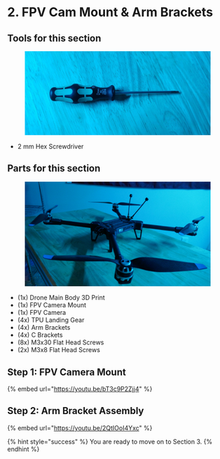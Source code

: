 # 2. FPV Cam Mount & Arm Brackets

## Tools for this section

<figure><img src="../../../.gitbook/assets/20241028_023412.jpg" alt=""><figcaption></figcaption></figure>

* 2 mm Hex Screwdriver

## Parts for this section

<figure><img src="../../../.gitbook/assets/3245324.png" alt=""><figcaption></figcaption></figure>

* (1x) Drone Main Body 3D Print
* (1x) FPV Camera Mount
* (1x) FPV Camera
* (4x) TPU Landing Gear
* (4x) Arm Brackets
* (4x) C Brackets
* (8x) M3x30 Flat Head Screws
* (2x) M3x8 Flat Head Screws



## Step 1: FPV Camera Mount

{% embed url="https://youtu.be/bT3c9P2Zjj4" %}



## Step 2: Arm Bracket Assembly

{% embed url="https://youtu.be/2QtIOoI4Yxc" %}

{% hint style="success" %}
You are ready to move on to Section 3.
{% endhint %}
